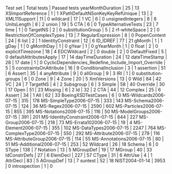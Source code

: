 Test set | Total tests | Passed tests
yearMonthDuration | 25 | 13
XSImportReference | 1 | 1
XPathDefaultNSonKeyKeyRefUnique | 13 | 2
XML11Support | 11 | 0
wildcard | 17 | 1
VC | 6 | 0
unsignedIntegers | 8 | 8
UnitsLength | 8 | 2
union | 19 | 5
CTA | 6 | 0
TypeAlternativeTests | 23 | 7
time | 1 | 0
TargetNS | 2 | 0
substitutionGroup | 5 | 2
rf-whiteSpace | 2 | 0
RestrictionOfComplexTypes | 13 | 7
RegularExpression | 8 | 0
PopenContent | 24 | 6
list | 2 | 1
IdentityConstraint | 12 | 6
ID_IDREF | 77 | 21
gMonth | 1 | 1
gDay | 1 | 0
gMonthDay | 1 | 0
gYear | 1 | 0
gYearMonth | 1 | 0
float | 2 | 0
explicitTimezone | 18 | 4
EDCWildcard | 2 | 0
double | 2 | 0
DefaultFixed | 5 | 0
defaultAttributesApply | 17 | 14
dayTimeDuration | 24 | 12
dateTimeStamp | 28 | 17
date | 1 | 0
CyclicDependencies_Redefine_Include_Import_Override | 5 | 5
constraintsOnAttribute | 16 | 9
ConditionalInclusion | 3 | 1
assertion | 51 | 6
Assert | 35 | 4
anyAttribute | 9 | 0
allGroup | 9 | 3
IRI | 1 | 0
substitution-groups | 6 | 0
Zone | 9 | 4
Zone | 20 | 5
XmlVersions | 13 | 0
Wild | 84 | 42
VC | 24 | 7
TargetNS | 4 | 2
Subsgroup | 6 | 3
Simple | 58 | 40
Override | 30 | 17
Open | 51 | 23
Missing | 6 | 2
Id | 32 | 2
CTA | 44 | 12
Complex | 25 | 6
Assert | 34 | 1
All | 62 | 33
BoeingXSDTestCases | 6 | 0
MS-Wildcards2006-07-15 | 315 | 178
MS-SimpleType2006-07-15 | 333 | 143
MS-Schema2006-07-15 | 124 | 36
MS-Regex2006-07-15 | 2590 | 602
MS-Particles2006-07-15 | 855 | 395
MS-Notations2006-07-15 | 116 | 50
MS-ModelGroups2006-07-15 | 391 | 201
MS-IdentityConstraint2006-07-15 | 844 | 227
MS-Group2006-07-15 | 218 | 73
MS-Errata102006-07-15 | 19 | 4
MS-Element2006-07-15 | 355 | 102
MS-DataTypes2006-07-15 | 2247 | 764
MS-ComplexType2006-07-15 | 550 | 292
MS-Attribute2006-07-15 | 279 | 116
MS-AttributeGroup2006-07-15 | 114 | 55
MS-Annotations2006-07-15 | 80 | 51
MS-Additional2006-07-15 | 253 | 52
Wildcard | 26 | 18
Schema | 6 | 0
SType | 138 | 7
Notation | 13 | 5
MGroupDef | 19 | 17
MGroup | 40 | 33
IdConstrDefs | 27 | 6
ElemDecl | 227 | 57
CType | 31 | 6
AttrUse | 4 | 1
AttrDecl | 83 | 5
AGroupDef | 13 | 7
suntest | 52 | 18
NIST2004-01-14 | 3953 | 0
introspection | 1 | 0
